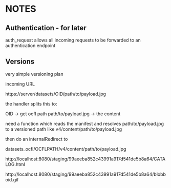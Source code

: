 # NOTES

## Authentication - for later

auth_request allows all incoming requests to be forwarded to an authentication endpoint



## Versions

very simple versioning plan

incoming URL

https://server/datasets/OID/path/to/payload.jpg

the handler splits this to:

   OID -> get ocfl path
   path/to/payload.jpg -> the content

need a function which reads the manifest and resolves path/to/payload.jpg to a versioned path
like v4/content/path/to/payload.jpg

then do an internalRedirect to

datasets_ocfl/OCFLPATH/v4/content/path/to/payload.jpg



http://localhost:8080/staging/99aeeba852c43991a917d541de5b8a64/CATALOG.html

http://localhost:8080/staging/99aeeba852c43991a917d541de5b8a64/blobboid.gif